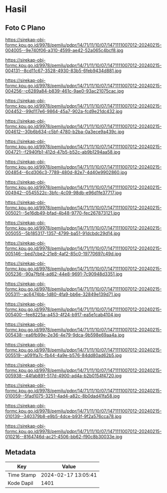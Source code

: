 # Hasil

## Foto C Plano

https://sirekap-obj-formc.kpu.go.id/9978/pemilu/pdpr/14/71/11/10/07/1471111007012-20240215-004005--9e740f06-a310-4599-ae42-52a065c4bcf8.jpg

https://sirekap-obj-formc.kpu.go.id/9978/pemilu/pdpr/14/71/11/10/07/1471111007012-20240215-004131--8cd11c67-3528-4930-83b5-6feb9434d881.jpg

https://sirekap-obj-formc.kpu.go.id/9978/pemilu/pdpr/14/71/11/10/07/1471111007012-20240215-004256--c6289a84-b839-461c-9ae0-93ac21075cac.jpg

https://sirekap-obj-formc.kpu.go.id/9978/pemilu/pdpr/14/71/11/10/07/1471111007012-20240215-004452--99d117e6-9864-45a7-902a-fcd9e21dc432.jpg

https://sirekap-obj-formc.kpu.go.id/9978/pemilu/pdpr/14/71/11/10/07/1471111007012-20240215-004612--30b6b634-c5bf-4780-b2ba-0a3ece9a439c.jpg

https://sirekap-obj-formc.kpu.go.id/9978/pemilu/pdpr/14/71/11/10/07/1471111007012-20240215-004721--f2940fb1-412d-47b5-b52c-ab9b1294aa58.jpg

https://sirekap-obj-formc.kpu.go.id/9978/pemilu/pdpr/14/71/11/10/07/1471111007012-20240215-004854--6cd306c3-7789-480d-82e7-4d40e9902860.jpg

https://sirekap-obj-formc.kpu.go.id/9978/pemilu/pdpr/14/71/11/10/07/1471111007012-20240215-004942--0545522c-3bfc-4c09-98db-e96d1fe37717.jpg

https://sirekap-obj-formc.kpu.go.id/9978/pemilu/pdpr/14/71/11/10/07/1471111007012-20240215-005021--5e16db49-bfad-4b48-9770-fec267873121.jpg

https://sirekap-obj-formc.kpu.go.id/9978/pemilu/pdpr/14/71/11/10/07/1471111007012-20240215-005055--5b185317-1357-4799-ba51-91dcbdc29d14.jpg

https://sirekap-obj-formc.kpu.go.id/9978/pemilu/pdpr/14/71/11/10/07/1471111007012-20240215-005146--bed7cbe2-21e8-4af2-85c0-19770697c49d.jpg

https://sirekap-obj-formc.kpu.go.id/9978/pemilu/pdpr/14/71/11/10/07/1471111007012-20240215-005236--90a7fbf4-ad62-44e8-9691-7c90948d3351.jpg

https://sirekap-obj-formc.kpu.go.id/9978/pemilu/pdpr/14/71/11/10/07/1471111007012-20240215-005311--ac6474bb-1d80-4fa9-bb6e-32849e139d71.jpg

https://sirekap-obj-formc.kpu.go.id/9978/pemilu/pdpr/14/71/11/10/07/1471111007012-20240215-005400--fee8225a-a453-4f24-b917-ea5e1cab4104.jpg

https://sirekap-obj-formc.kpu.go.id/9978/pemilu/pdpr/14/71/11/10/07/1471111007012-20240215-005438--ea6fb99e-2e36-4e79-9dca-9b598e69aa4a.jpg

https://sirekap-obj-formc.kpu.go.id/9978/pemilu/pdpr/14/71/11/10/07/1471111007012-20240215-005519--a091fa7c-fb44-4a9e-b576-84dd80ad62b5.jpg

https://sirekap-obj-formc.kpu.go.id/9978/pemilu/pdpr/14/71/11/10/07/1471111007012-20240215-005938--44fab891-517d-4900-ad4a-b2b0154f4720.jpg

https://sirekap-obj-formc.kpu.go.id/9978/pemilu/pdpr/14/71/11/10/07/1471111007012-20240215-010059--5fad1075-3251-4ad4-a82c-8b0dad41fa58.jpg

https://sirekap-obj-formc.kpu.go.id/9978/pemilu/pdpr/14/71/11/10/07/1471111007012-20240215-010139--340379b8-e9b5-4dce-b93f-9f2a576cca78.jpg

https://sirekap-obj-formc.kpu.go.id/9978/pemilu/pdpr/14/71/11/10/07/1471111007012-20240215-010216--8164746d-ac21-4506-bb62-f90c8b30033e.jpg


## Metadata

| Key        | Value               |
| ---------- | ------------------- |
| Time Stamp | 2024-02-17 13:05:41 |
| Kode Dapil | 1401                |



